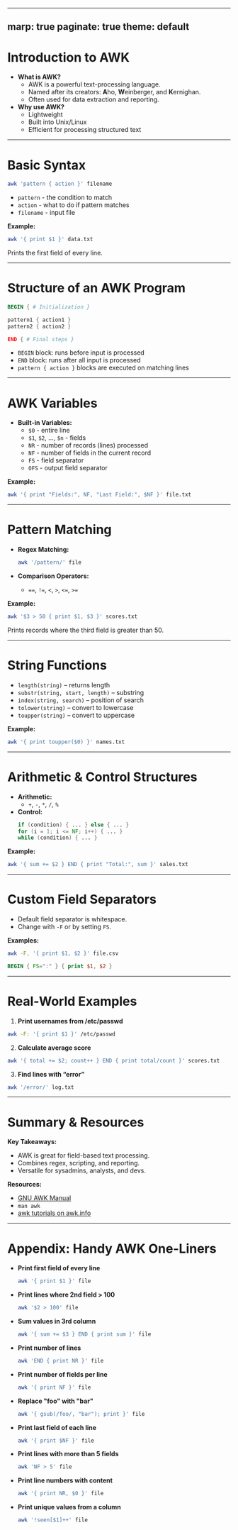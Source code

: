 
---

## marp: true paginate: true theme: default

# Introduction to AWK

- **What is AWK?**
  - AWK is a powerful text-processing language.
  - Named after its creators: **A**ho, **W**einberger, and **K**ernighan.
  - Often used for data extraction and reporting.
- **Why use AWK?**
  - Lightweight
  - Built into Unix/Linux
  - Efficient for processing structured text

---

# Basic Syntax

```bash
awk 'pattern { action }' filename
```

- `pattern` - the condition to match
- `action` - what to do if pattern matches
- `filename` - input file

**Example:**

```bash
awk '{ print $1 }' data.txt
```

Prints the first field of every line.

---

# Structure of an AWK Program

```awk
BEGIN { # Initialization }

pattern1 { action1 }
pattern2 { action2 }

END { # Final steps }
```

- `BEGIN` block: runs before input is processed
- `END` block: runs after all input is processed
- `pattern { action }` blocks are executed on matching lines

---

# AWK Variables

- **Built-in Variables:**
  - `$0` - entire line
  - `$1`, `$2`, ..., `$n` - fields
  - `NR` - number of records (lines) processed
  - `NF` - number of fields in the current record
  - `FS` - field separator
  - `OFS` - output field separator

**Example:**

```bash
awk '{ print "Fields:", NF, "Last Field:", $NF }' file.txt
```

---

# Pattern Matching

- **Regex Matching:**

  ```bash
  awk '/pattern/' file
  ```

- **Comparison Operators:**

  - `==`, `!=`, `<`, `>`, `<=`, `>=`

**Example:**

```bash
awk '$3 > 50 { print $1, $3 }' scores.txt
```

Prints records where the third field is greater than 50.

---

# String Functions

- `length(string)` – returns length
- `substr(string, start, length)` – substring
- `index(string, search)` – position of search
- `tolower(string)` – convert to lowercase
- `toupper(string)` – convert to uppercase

**Example:**

```bash
awk '{ print toupper($0) }' names.txt
```

---

# Arithmetic & Control Structures

- **Arithmetic:**
  - `+`, `-`, `*`, `/`, `%`
- **Control:**
  ```awk
  if (condition) { ... } else { ... }
  for (i = 1; i <= NF; i++) { ... }
  while (condition) { ... }
  ```

**Example:**

```bash
awk '{ sum += $2 } END { print "Total:", sum }' sales.txt
```

---

# Custom Field Separators

- Default field separator is whitespace.
- Change with `-F` or by setting `FS`.

**Examples:**

```bash
awk -F, '{ print $1, $2 }' file.csv
```

```awk
BEGIN { FS=":" } { print $1, $2 }
```

---

# Real-World Examples

1. **Print usernames from /etc/passwd**

```bash
awk -F: '{ print $1 }' /etc/passwd
```

2. **Calculate average score**

```bash
awk '{ total += $2; count++ } END { print total/count }' scores.txt
```

3. **Find lines with “error”**

```bash
awk '/error/' log.txt
```

---

# Summary & Resources

**Key Takeaways:**

- AWK is great for field-based text processing.
- Combines regex, scripting, and reporting.
- Versatile for sysadmins, analysts, and devs.

**Resources:**

- [GNU AWK Manual](https://www.gnu.org/software/gawk/manual/)
- `man awk`
- [awk tutorials on awk.info](http://awk.info)

---

# Appendix: Handy AWK One-Liners

- **Print first field of every line**

  ```bash
  awk '{ print $1 }' file
  ```

- **Print lines where 2nd field > 100**

  ```bash
  awk '$2 > 100' file
  ```

- **Sum values in 3rd column**

  ```bash
  awk '{ sum += $3 } END { print sum }' file
  ```

- **Print number of lines**

  ```bash
  awk 'END { print NR }' file
  ```

- **Print number of fields per line**

  ```bash
  awk '{ print NF }' file
  ```

- **Replace "foo" with "bar"**

  ```bash
  awk '{ gsub(/foo/, "bar"); print }' file
  ```

- **Print last field of each line**

  ```bash
  awk '{ print $NF }' file
  ```

- **Print lines with more than 5 fields**

  ```bash
  awk 'NF > 5' file
  ```

- **Print line numbers with content**

  ```bash
  awk '{ print NR, $0 }' file
  ```

- **Print unique values from a column**

  ```bash
  awk '!seen[$1]++' file
  ```
